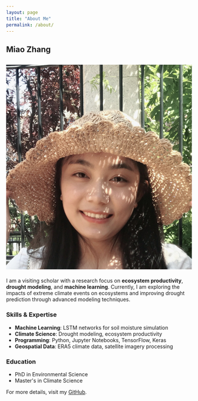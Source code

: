 ```yaml
---
layout: page
title: "About Me"
permalink: /about/
---
```


## Miao Zhang

## ![Miao Zhang](Miao.jpg)

I am a visiting scholar with a research focus on **ecosystem productivity**, **drought modeling**, and **machine learning**. Currently, I am exploring the impacts of extreme climate events on ecosystems and improving drought prediction through advanced modeling techniques.

### Skills & Expertise
- **Machine Learning**: LSTM networks for soil moisture simulation
- **Climate Science**: Drought modeling, ecosystem productivity
- **Programming**: Python, Jupyter Notebooks, TensorFlow, Keras
- **Geospatial Data**: ERA5 climate data, satellite imagery processing

### Education
- PhD in Environmental Science
- Master's in Climate Science

For more details, visit my [GitHub](https://github.com/miaozhang).
